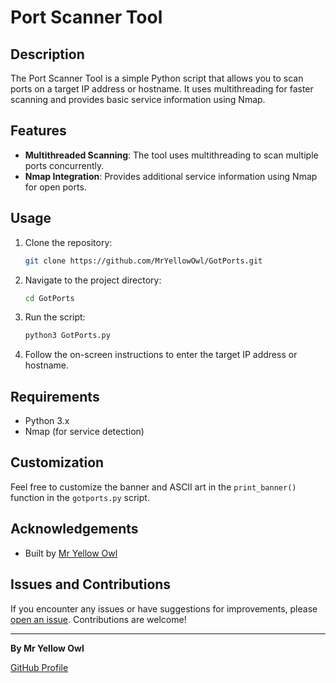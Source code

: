 # Port Scanner Tool

## Description

The Port Scanner Tool is a simple Python script that allows you to scan ports on a target IP address or hostname. It uses multithreading for faster scanning and provides basic service information using Nmap.

## Features

- **Multithreaded Scanning**: The tool uses multithreading to scan multiple ports concurrently.
- **Nmap Integration**: Provides additional service information using Nmap for open ports.

## Usage

1. Clone the repository:

    ```bash
    git clone https://github.com/MrYellowOwl/GotPorts.git
    ```

2. Navigate to the project directory:

    ```bash
    cd GotPorts
    ```

3. Run the script:

    ```bash
    python3 GotPorts.py
    ```

4. Follow the on-screen instructions to enter the target IP address or hostname.

## Requirements

- Python 3.x
- Nmap (for service detection)

## Customization

Feel free to customize the banner and ASCII art in the `print_banner()` function in the `gotports.py` script.

## Acknowledgements

- Built by [Mr Yellow Owl](https://github.com/mryellowowl)

## Issues and Contributions

If you encounter any issues or have suggestions for improvements, please [open an issue](https://github.com/your-username/port-scanner-tool/issues). Contributions are welcome!

---

**By Mr Yellow Owl**

[GitHub Profile](https://github.com/mryellowowl)
